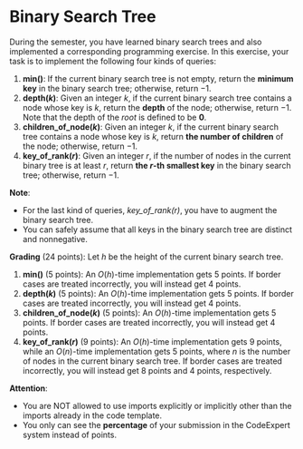 # Binary Search Tree

During the semester, you have learned binary search trees and also implemented a corresponding programming exercise. 
In this exercise, your task is to implement the following four kinds of queries:

1. **min()**: If the current binary search tree is not empty, return the **minimum key** in the binary search tree; otherwise, return $-1$.
2. **depth($k$)**: Given an integer $k$, if the current binary search tree contains a node whose key is $k$, return the **depth** of the node; otherwise, return $-1$.  Note that the depth of the *root* is defined to be **0**.
3. **children_of_node($k$)**: Given an integer $k$, if the current binary search tree contains a node whose key is $k$, return **the number of children** of the node; otherwise, return $-1$.
4. **key_of_rank($r$)**: Given an integer *r*, if the number of nodes in the current binary tree is at least $r$, return **the $r$-th smallest key** in the binary search tree; otherwise, return $-1$.

**Note**:

- For the last kind of queries, *key_of_rank($r$)*, you have to augment the binary search tree. 
- You can safely assume that all keys in the binary search tree are distinct and nonnegative. 


**Grading** (24 points): Let $h$ be the height of the current binary search tree.

1. **min()** (5 points): An $O(h)$-time implementation gets 5 points. If border cases are treated incorrectly, you will instead get 4 points.
2. **depth($k$)** (5 points): An $O(h)$-time implementation gets 5 points. If border cases are treated incorrectly, you will instead get 4 points.
3.  **children_of_node($k$)** (5 points): An $O(h)$-time implementation gets 5 points. If border cases are treated incorrectly, you will instead get 4 points.
4.  **key_of_rank($r$)** (9 points): An $O(h)$-time implementation gets 9 points, while an $O(n)$-time implementation gets 5 points, where $n$ is the number of nodes in the current binary search tree. If border cases are treated incorrectly, you will instead get 8 points and 4 points, respectively. 


**Attention**: 

- You are NOT allowed to use imports explicitly or implicitly other than the imports already in the code template.  
- You only can see the **percentage** of your submission in the CodeExpert system instead of points.


